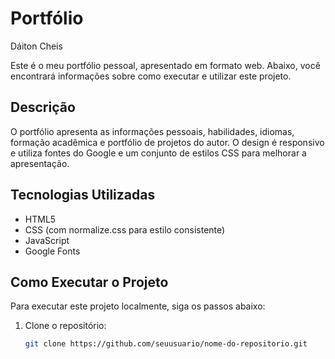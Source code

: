 # Portfólio 
Dáiton Cheis

Este é o meu portfólio pessoal, apresentado em formato web. Abaixo, você encontrará informações sobre como executar e utilizar este projeto.

## Descrição

O portfólio apresenta as informações pessoais, habilidades, idiomas, formação acadêmica e portfólio de projetos do autor. O design é responsivo e utiliza fontes do Google e um conjunto de estilos CSS para melhorar a apresentação.

## Tecnologias Utilizadas

- HTML5
- CSS (com normalize.css para estilo consistente)
- JavaScript
- Google Fonts

## Como Executar o Projeto

Para executar este projeto localmente, siga os passos abaixo:

1. Clone o repositório:
   ```bash
   git clone https://github.com/seuusuario/nome-do-repositorio.git

